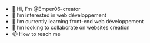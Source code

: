 - 👋 Hi, I’m @Emper06-creator
- 👀 I’m interested in web développement
- 🌱 I’m currently learning front-end web développement
- 💞️ I’m looking to collaborate on websites creation
- 📫 How to reach me 

<!---
Emper06-creator/Emper06-creator is a ✨ special ✨ repository because its `README.md` (this file) appears on your GitHub profile.
You can click the Preview link to take a look at your changes.
--->
